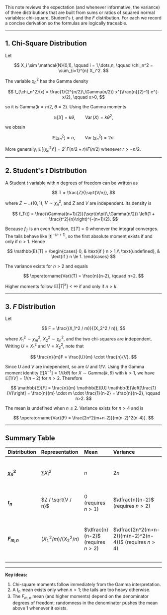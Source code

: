 This note reviews the expectation (and whenever informative, the variance) of three distributions that are built from sums or ratios of squared normal variables: chi-square, Student's $t$, and the $F$ distribution. For each we record a concise derivation so the formulas are logically traceable.

---

## 1. Chi-Square Distribution

Let

$$
X_i \sim \mathcal{N}(0,1), \qquad i = 1,\dots,n, \qquad \chi_n^2 = \sum_{i=1}^{n} X_i^2.
$$

The variable $\chi_n^2$ has the Gamma density

$$
f_{\chi_n^2}(x) = \frac{1}{2^{n/2}\,\Gamma(n/2)} x^{\frac{n}{2}-1} e^{-x/2}, \qquad x>0,
$$

so it is $\mathrm{Gamma}(k=n/2,\;\theta=2)$. Using the Gamma moments

$$
\mathbb{E}[X] = k\theta, \qquad \operatorname{Var}(X) = k\theta^2,
$$

we obtain

$$
\mathbb{E}[\chi_n^2] = n, \qquad \operatorname{Var}(\chi_n^2) = 2n.
$$

More generally, $\mathbb{E}[(\chi_n^2)^r] = 2^r\,\Gamma(n/2 + r)/\Gamma(n/2)$ whenever $r > -n/2$.

---

## 2. Student's $t$ Distribution

A Student $t$ variable with $n$ degrees of freedom can be written as

$$
T = \frac{Z}{\sqrt{V/n}},
$$

where $Z \sim \mathcal{N}(0,1)$, $V \sim \chi_n^2$, and $Z$ and $V$ are independent. Its density is

$$
f_T(t) = \frac{\Gamma((n+1)/2)}{\sqrt{n\pi}\,\Gamma(n/2)} \left(1 + \frac{t^2}{n}\right)^{-(n+1)/2}.
$$

Because $f_T$ is an even function, $\mathbb{E}[T] = 0$ whenever the integral converges. The tails behave like $|t|^{-(n+1)}$, so the first absolute moment exists if and only if $n>1$. Hence

$$
\mathbb{E}[T] =
\begin{cases}
0, & \text{if } n > 1,\\
\text{undefined}, & \text{if } n \le 1.
\end{cases}
$$

The variance exists for $n>2$ and equals

$$
\operatorname{Var}(T) = \frac{n}{n-2}, \qquad n>2.
$$

Higher moments follow $\mathbb{E}[|T|^k] < \infty$ if and only if $n>k$.

---

## 3. $F$ Distribution

Let

$$
F = \frac{(X_1^2 / m)}{(X_2^2 / n)},
$$

where $X_1^2 \sim \chi_m^2$, $X_2^2 \sim \chi_n^2$, and the two chi-squares are independent. Writing $U = X_1^2$ and $V = X_2^2$, note that

$$
\frac{n}{m}F = \frac{U}{m} \cdot \frac{n}{V}.
$$

Since $U$ and $V$ are independent, so are $U$ and $1/V$. Using the Gamma moment identity $\mathbb{E}[X^{-1}] = 1/(k\theta)$ for $X \sim \mathrm{Gamma}(k,\theta)$ with $k>1$, we have $\mathbb{E}[1/V] = 1/(n-2)$ for $n>2$. Therefore

$$
\mathbb{E}[F] = \frac{n}{m} \mathbb{E}[U] \mathbb{E}\left[\frac{1}{V}\right] = \frac{n}{m} \cdot m \cdot \frac{1}{n-2} = \frac{n}{n-2}, \qquad n>2.
$$

The mean is undefined when $n \le 2$. Variance exists for $n>4$ and is

$$
\operatorname{Var}(F) = \frac{2n^2(m+n-2)}{m(n-2)^2(n-4)}.
$$

---

## Summary Table

| Distribution | Representation | Mean | Variance | Notes |
|:-------------|:---------------|:-----|:---------|:------|
| **$\chi_n^2$** | $\sum X_i^2$ | $n$ | $2n$ | All moments finite (Gamma family). |
| **$t_n$** | $Z / \sqrt{V / n}$ | $0$ (requires $n>1$) | $\dfrac{n}{n-2}$ (requires $n>2$) | $k$-th moment exists iff $n>k$. |
| **$F_{m,n}$** | $(X_1^2/m)/(X_2^2/n)$ | $\dfrac{n}{n-2}$ (requires $n>2$) | $\dfrac{2n^2(m+n-2)}{m(n-2)^2(n-4)}$ (requires $n>4$) | Mean undefined for $n \le 2$; higher moments demand larger $n$. |

---

**Key ideas:**

1. Chi-square moments follow immediately from the Gamma interpretation.
2. A $t_n$ mean exists only when $n>1$; the tails are too heavy otherwise.
3. The $F_{m,n}$ mean (and higher moments) depend on the denominator degrees of freedom; randomness in the denominator pushes the mean above $1$ whenever it exists.



